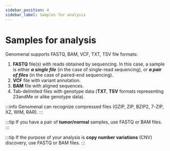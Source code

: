 ```yaml
---
sidebar_position: 4
sidebar_label: Samples for analysis
---
```


# Samples for analysis

Genomenal supports FASTQ, BAM, VCF, TXT, TSV file formats:
1. **FASTQ** file(s) with reads obtained by sequencing. In this case, a sample is either ***a single file*** (in the case of single-read sequencing), or ***a pair of files*** (in the case of paired-end sequencing).
3. **VCF** file with variant annotation.
4. **BAM** file with aligned sequences.
5. Tab-delimited files with genotype data (**TXT**, **TSV** formats representing 23andMe or alike genotype data).

:::info
Genomenal can recognize compressed files (GZIP, ZIP, BZIP2, 7-ZIP, XZ, WIM, RAR).
:::

:::tip
If you have a pair of **tumor/normal** samples, use FASTQ or BAM files.
:::

:::tip
If the purpose of your analysis is **copy number variations** (CNV) discovery, use FASTQ or BAM files.
:::
